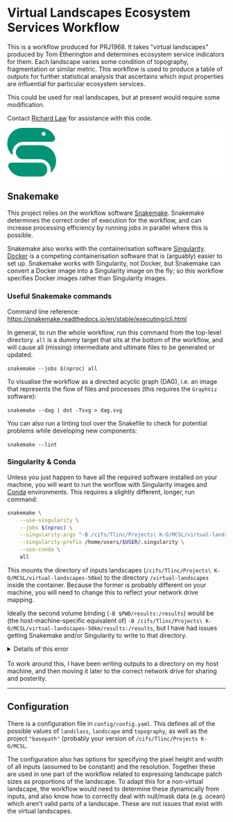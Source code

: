 # Virtual Landscapes Ecosystem Services Workflow

This is a workflow produced for PRJ1968. It takes "virtual landscapes" produced by Tom Etherington and determines ecosystem service indicators for them. Each landscape varies some condition of topography, fragmentation or similar metric. This workflow is used to produce a table of outputs for further statistical analysis that ascertains which input properties are influential for particular ecosystem services.

This could be used for real landscapes, but at present would require some modification.

Contact [Richard Law](lawr@landcareresearch.co.nz) for assistance with this code.

![Snakemake logo](docs/snakemake.png)

## Snakemake

This project relies on the workflow software [Snakemake](https://snakemake.readthedocs.io/en/stable/). Snakemake determines the correct order of execution for the workflow, and can increase processing efficiency by running jobs in parallel where this is possible.

Snakemake also works with the containerisation software [Singularity](https://sylabs.io/singularity/). [Docker](https://www.docker.com/) is a competing containerisation software that is (arguably) easier to set up. Snakemake works with Singularity, not Docker, but Snakemake can convert a Docker image into a Singularity image on the fly; so this workflow specifies Docker images rather than Singularity images.

### Useful Snakemake commands

Command line reference: https://snakemake.readthedocs.io/en/stable/executing/cli.html

In general, to run the whole workflow, run this command from the top-level directory. `all` is a dummy target that sits at the bottom of the workflow, and will cause all (missing) intermediate and ultimate files to be generated or updated.

`snakemake --jobs $(nproc) all`

To visualise the workflow as a directed acyclic graph (DAG), i.e. an image that represents the flow of files and processes (this requires the `GraphViz` software):

`snakemake --dag | dot -Tsvg > dag.svg`

You can also run a linting tool over the Snakefile to check for potential problems while developing new components:

`snakemake --lint`

### Singularity & Conda

Unless you just happen to have all the required software installed on your machine, you will want to run the worflow with Singularity images and [Conda](https://docs.conda.io/en/latest/) environments. This requires a slightly different, longer, run command:

```bash
snakemake \
	--use-singularity \
	--jobs $(nproc) \
	--singularity-args "-B /cifs/Tlinc/Projects\ K-O/MCSL/virtual-landscapes-50km:/virtual-landscapes -B $PWD/results:/results -B $PWD/logs:/logs" \
	--singularity-prefix /home/users/$USER/.singularity \
	--use-conda \
	all
```

This mounts the directory of inputs landscapes (`/cifs/Tlinc/Projects\ K-O/MCSL/virtual-landscapes-50km`) to the directory `/virtual-landscapes` inside the container. Because the former is probably different on your machine, you will need to change this to reflect your network drive mapping.

Ideally the second volume binding (`-B $PWD/results:/results`) would be (the host-machine-specific equivalent of) `-B /cifs/Tlinc/Projects\ K-O/MCSL/virtual-landscapes-50km/results:/results`, but I have had issues getting Snakemake and/or Singularity to write to that directory.

<details>
	<summary>Details of this error</summary>
	The error is unclear, but it seems to end up mounting the wrong thing.
	```
	snakemake --use-singularity -p -j1 --singularity-args "-B /cifs/Tlinc/Projects\\ K-O/MCSL/virtual-landscapes-50km:/virtual-landscapes -B /cifs/Tlinc/Projects\\ K-O/MCSL/workflow/results:/results" --singularity-prefix /home/users/$USER/.singularity
	Building DAG of jobs...
	Using shell: /bin/bash
	Provided cores: 1 (use --cores to define parallelism)
	Rules claiming more threads will be scaled down.
	Job counts:
		count	jobs
		1	all
		4	carbon_stock
		4	greenhouse_gas_emission
		9

	[Wed Dec  2 12:43:28 2020]
	rule carbon_stock:
	    input: /cifs/Tlinc/Projects K-O/MCSL/virtual-landscapes-50km/hills/landclass_t1_c10.tif
	    output: results/carbon_stocks/hills/t1.c10.LandscapeCarbonStock.tif
	    jobid: 4
	    wildcards: landscape=hills, topography=t1, landclass=c10

	gdal_calc.py -A "/virtual-landscapes/hills/landclass_t1_c10.tif" --outfile=/results/carbon_stocks/hills/t1.c10.LandscapeCarbonStock.tif --calc="(A==0)*5 + (A==1)*10 + (A==2)*18 + (A==3)*30 + (A==4)*140 + (A==5)*200" --type=UInt16 --overwrite --co TILED=YES
	Activating singularity image /home/users/lawr/.singularity/d656e5e84caaafdc61745ab1ef68999a.simg
	FATAL:   could not open image /home/users/lawr/Network/Tlinc/Projects K-O/MCSL/workflow/K-O/MCSL/workflow: failed to retrieve path for /home/users/lawr/Network/Tlinc/Projects K-O/MCSL/workflow/K-O/MCSL/workflow: lstat /cifs/Tlinc/Projects K-O/MCSL/workflow/K-O: no such file or directory
	[Wed Dec  2 12:43:28 2020]
	Error in rule carbon_stock:
	    jobid: 4
	    output: results/carbon_stocks/hills/t1.c10.LandscapeCarbonStock.tif
	    shell:
	        gdal_calc.py -A "/virtual-landscapes/hills/landclass_t1_c10.tif" --outfile=/results/carbon_stocks/hills/t1.c10.LandscapeCarbonStock.tif --calc="(A==0)*5 + (A==1)*10 + (A==2)*18 + (A==3)*30 + (A==4)*140 + (A==5)*200" --type=UInt16 --overwrite --co TILED=YES
	        (one of the commands exited with non-zero exit code; note that snakemake uses bash strict mode!)

	Shutting down, this might take some time.
	Exiting because a job execution failed. Look above for error message
	Complete log: /cifs/Tlinc/Projects K-O/MCSL/workflow/.snakemake/log/2020-12-02T124327.441032.snakemake.log
	```

	Most relevant part:

	```
	FATAL:   could not open image /home/users/lawr/Network/Tlinc/Projects K-O/MCSL/workflow/K-O/MCSL/workflow: failed to retrieve path for /home/users/lawr/Network/Tlinc/Projects K-O/MCSL/workflow/K-O/MCSL/workflow: lstat /cifs/Tlinc/Projects K-O/MCSL/workflow/K-O: no such file or directory
	```

</details>
</br>
To work around this, I have been writing outputs to a directory on my host machine, and then moving it later to the correct network drive for sharing and posterity.

---

## Configuration

There is a configuration file in `config/config.yaml`. This defines all of the possible values of `landclass`, `landscape` and `topography`, as well as the project `"basepath"` (probably your version of `/cifs/Tlinc/Projects K-O/MCSL`.

The configuration also has options for specifying the pixel height and width of all inputs (assumed to be constant) and the resolution. Together these are used in one part of the workflow related to expressing landscape patch sizes as proportions of the landscape. To adapt this for a non-virtual landscape, the workflow would need to determine these dynamically from inputs, and also know how to correctly deal with null/mask data (e.g. ocean) which aren't valid parts of a landscape. These are not issues that exist with the virtual landscapes.
